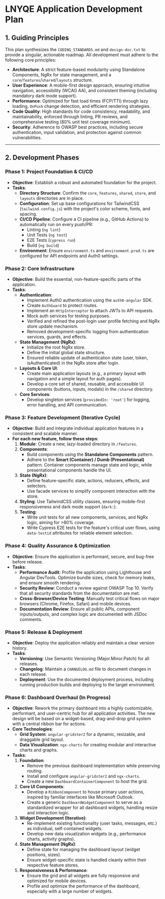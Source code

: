 # LNYQE Application Development Plan

## 1. Guiding Principles

This plan synthesizes the `CODING_STANDARDS.md` and `design-doc.txt` to provide a singular, actionable roadmap. All development must adhere to the following core principles:

- **Architecture**: A strict feature-based modularity using Standalone Components, NgRx for state management, and a `core`/`features`/`shared`/`layouts` structure.
- **User Experience**: A mobile-first design approach, ensuring intuitive navigation, accessibility (WCAG AA), and consistent theming (including mandatory dark mode support).
- **Performance**: Optimized for fast load times (FCP/TTI) through lazy loading, `OnPush` change detection, and efficient rendering strategies.
- **Code Quality**: High standards for code consistency, readability, and maintainability, enforced through linting, PR reviews, and comprehensive testing (80% unit test coverage minimum).
- **Security**: Adherence to OWASP best practices, including secure authentication, input validation, and protection against common vulnerabilities.

---

## 2. Development Phases

### Phase 1: Project Foundation & CI/CD

- **Objective**: Establish a robust and automated foundation for the project.
- **Tasks**:
    - **Directory Structure**: Confirm the `core`, `features`, `shared`, `store`, and `layouts` directories are in place.
    - **Configuration**: Set up base configurations for TailwindCSS (`tailwind.config.js`) with the project's color scheme, fonts, and spacing.
    - **CI/CD Pipeline**: Configure a CI pipeline (e.g., GitHub Actions) to automatically run on every push/PR:
        - Linting (`ng lint`)
        - Unit Tests (`ng test`)
        - E2E Tests (`cypress run`)
        - Build (`ng build`)
    - **Environment**: Ensure `environment.ts` and `environment.prod.ts` are configured for API endpoints and Auth0 settings.

### Phase 2: Core Infrastructure

- **Objective**: Build the essential, non-feature-specific parts of the application.
- **Tasks**:
    - **Authentication**: 
        - Implement Auth0 authentication using the `auth0-angular` SDK.
        - Create `AuthGuard` to protect routes.
        - Implement an `HttpInterceptor` to attach JWTs to API requests.
        - Mock auth services for testing purposes.
        - Verified and refined the post-login user profile fetching and NgRx store update mechanism.
        - Removed development-specific logging from authentication services, guards, and effects.
    - **State Management (NgRx)**: 
        - Initialize the root NgRx store.
        - Define the initial global state structure.
        - Ensured reliable update of authentication state (user, token, isAuthenticated) in the NgRx store after login.
    - **Layouts & Core UI**: 
        - Create main application layouts (e.g., a primary layout with navigation and a simple layout for auth pages).
        - Develop a core set of shared, reusable, and accessible UI components (buttons, inputs, modals) in the `/shared` directory.
    - **Core Services**:
        - Develop singleton services (`providedIn: 'root'`) for logging, error handling, and API communication.

### Phase 3: Feature Development (Iterative Cycle)

- **Objective**: Build and integrate individual application features in a consistent and scalable manner.
- **For each new feature, follow these steps**:
    1.  **Module**: Create a new, lazy-loaded directory in `/features`.
    2.  **Components**: 
        - Build components using the **Standalone Components** pattern.
        - Adhere to the **Smart (Container) / Dumb (Presentational)** pattern. Container components manage state and logic, while presentational components handle the UI.
    3.  **State (NgRx)**: 
        - Define feature-specific state, actions, reducers, effects, and selectors.
        - Use facade services to simplify component interaction with the store.
    4.  **Styling**: Use TailwindCSS utility classes, ensuring mobile-first responsiveness and dark mode support (`dark:`).
    5.  **Testing**:
        - Write unit tests for all new components, services, and NgRx logic, aiming for >80% coverage.
        - Write Cypress E2E tests for the feature's critical user flows, using `data-testid` attributes for reliable element selection.

### Phase 4: Quality Assurance & Optimization

- **Objective**: Ensure the application is performant, secure, and bug-free before release.
- **Tasks**:
    - **Performance Audit**: Profile the application using Lighthouse and Angular DevTools. Optimize bundle sizes, check for memory leaks, and ensure smooth rendering.
    - **Security Review**: Conduct a review against OWASP Top 10. Verify that all security standards from the documentation are met.
    - **Cross-Browser/Device Testing**: Manually test critical flows on major browsers (Chrome, Firefox, Safari) and mobile devices.
    - **Documentation Review**: Ensure all public APIs, component inputs/outputs, and complex logic are documented with JSDoc comments.

### Phase 5: Release & Deployment

- **Objective**: Deploy the application reliably and maintain a clear version history.
- **Tasks**:
    - **Versioning**: Use Semantic Versioning (Major.Minor.Patch) for all releases.
    - **Changelog**: Maintain a `CHANGELOG.md` file to document changes in each release.
    - **Deployment**: Use the documented deployment process, including running production builds and deploying to the target environment.

### Phase 6: Dashboard Overhaul (In Progress)

- **Objective**: Rework the primary dashboard into a highly customizable, performant, and user-centric hub for all application activities. The new design will be based on a widget-based, drag-and-drop grid system with a central ribbon bar for actions.
- **Core Technologies**:
    - **Grid System**: `angular-gridster2` for a dynamic, resizable, and draggable grid layout.
    - **Data Visualization**: `ngx-charts` for creating modular and interactive charts and graphs.
- **Tasks**:
    1.  **Foundation**:
        - Remove the previous dashboard implementation while preserving routing.
        - Install and configure `angular-gridster2` and `ngx-charts`.
        - Create a new `DashboardContainerComponent` to host the grid.
    2.  **Core UI Components**:
        - Develop a `RibbonComponent` to house primary user actions, inspired by familiar interfaces like Microsoft Outlook.
        - Create a generic `DashboardWidgetComponent` to serve as a standardized wrapper for all dashboard widgets, handling resize and interaction logic.
    3.  **Widget Development (Iterative)**:
        - Re-implement existing functionality (user tasks, messages, etc.) as individual, self-contained widgets.
        - Develop new data visualization widgets (e.g., performance charts, activity graphs).
    4.  **State Management (NgRx)**:
        - Define state for managing the dashboard layout (widget positions, sizes).
        - Ensure widget-specific state is handled cleanly within their respective feature stores.
    5.  **Responsiveness & Performance**:
        - Ensure the grid and all widgets are fully responsive and optimized for mobile devices.
        - Profile and optimize the performance of the dashboard, especially with a large number of widgets.
